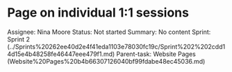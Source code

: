# Page on individual 1:1 sessions

Assignee: Nina Moore
Status: Not started
Summary: No content
Sprint: Sprint 2 (../Sprints%20262ee40d2e4f41eda1103e78030fc19c/Sprint%202%202cdd14d15e4b48258fe46447eee479f1.md)
Parent-task: Website Pages (Website%20Pages%20b4b66307126040bf99fdabe48ec45036.md)
